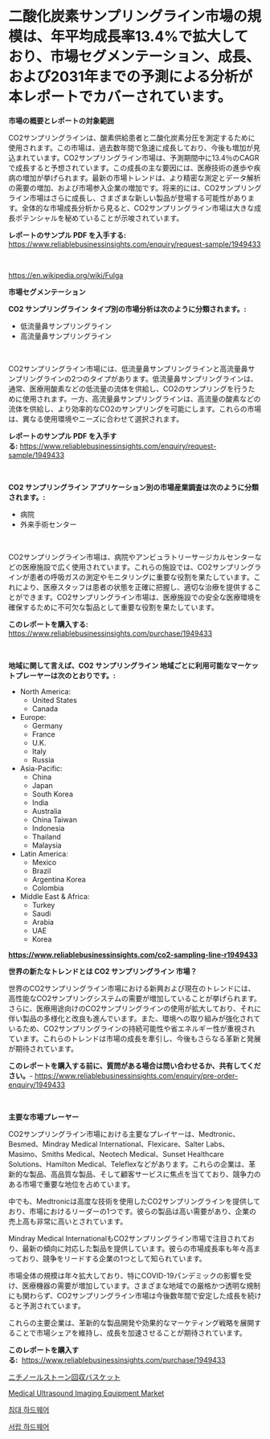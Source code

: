 <p><h1>二酸化炭素サンプリングライン市場の規模は、年平均成長率13.4%で拡大しており、市場セグメンテーション、成長、および2031年までの予測による分析が本レポートでカバーされています。</h1></p><p><strong>市場の概要とレポートの対象範囲</strong></p>
<p><p>CO2サンプリングラインは、酸素供給患者と二酸化炭素分圧を測定するために使用されます。この市場は、過去数年間で急速に成長しており、今後も増加が見込まれています。CO2サンプリングライン市場は、予測期間中に13.4％のCAGRで成長すると予想されています。この成長の主な要因には、医療技術の進歩や疾病の増加が挙げられます。最新の市場トレンドは、より精密な測定とデータ解析の需要の増加、および市場参入企業の増加です。将来的には、CO2サンプリングライン市場はさらに成長し、さまざまな新しい製品が登場する可能性があります。全体的な市場成長分析から見ると、CO2サンプリングライン市場は大きな成長ポテンシャルを秘めていることが示唆されています。</p></p>
<p><strong>レポートのサンプル PDF を入手する:</strong> <a href="https://www.reliablebusinessinsights.com/enquiry/request-sample/1949433">https://www.reliablebusinessinsights.com/enquiry/request-sample/1949433</a></p>
<p>&nbsp;</p>
<p><a href="https://en.wikipedia.org/wiki/Fulga">https://en.wikipedia.org/wiki/Fulga</a></p>
<p><strong>市場セグメンテーション</strong></p>
<p><strong>CO2 サンプリングライン タイプ別の市場分析は次のように分類されます。:</strong></p>
<p><ul><li>低流量鼻サンプリングライン</li><li>高流量鼻サンプリングライン</li></ul></p>
<p>&nbsp;</p>
<p><p>CO2サンプリングライン市場には、低流量鼻サンプリングラインと高流量鼻サンプリングラインの2つのタイプがあります。低流量鼻サンプリングラインは、通常、医療用酸素などの低流量の流体を供給し、CO2のサンプリングを行うために使用されます。一方、高流量鼻サンプリングラインは、高流量の酸素などの流体を供給し、より効率的なCO2のサンプリングを可能にします。これらの市場は、異なる使用環境やニーズに合わせて選択されます。</p></p>
<p><strong>レポートのサンプル PDF を入手する:</strong>&nbsp;<a href="https://www.reliablebusinessinsights.com/enquiry/request-sample/1949433">https://www.reliablebusinessinsights.com/enquiry/request-sample/1949433</a></p>
<p>&nbsp;</p>
<p><strong> CO2 サンプリングライン アプリケーション別の市場産業調査は次のように分類されます。:</strong></p>
<p><ul><li>病院</li><li>外来手術センター</li></ul></p>
<p>&nbsp;</p>
<p><p>CO2サンプリングライン市場は、病院やアンビュラトリーサージカルセンターなどの医療施設で広く使用されています。これらの施設では、CO2サンプリングラインが患者の呼吸ガスの測定やモニタリングに重要な役割を果たしています。これにより、医療スタッフは患者の状態を正確に把握し、適切な治療を提供することができます。CO2サンプリングライン市場は、医療施設での安全な医療環境を確保するために不可欠な製品として重要な役割を果たしています。</p></p>
<p><strong>このレポートを購入する:</strong>&nbsp; <a href="https://www.reliablebusinessinsights.com/purchase/1949433">https://www.reliablebusinessinsights.com/purchase/1949433</a></p>
<p>&nbsp;</p>
<p><strong>地域に関して言えば、CO2 サンプリングライン 地域ごとに利用可能なマーケットプレーヤーは次のとおりです。:</strong></p>
<p><ul>
    <li>
        North America:
        <ul>
            <li>United States</li>
            <li>Canada</li>
        </ul>
    </li>
    <li>
        Europe:
        <ul>
            <li>Germany</li>
            <li>France</li>
            <li>U.K.</li>
            <li>Italy</li>
            <li>Russia</li>
        </ul>
    </li>
    <li>
        Asia-Pacific:
        <ul>
            <li>China</li>
            <li>Japan</li>
            <li>South Korea</li>
            <li>India</li>
            <li>Australia</li>
            <li>China Taiwan</li>
            <li>Indonesia</li>
            <li>Thailand</li>
            <li>Malaysia</li>
        </ul>
    </li>
    <li>
        Latin America:
        <ul>
            <li>Mexico</li>
            <li>Brazil</li>
            <li>Argentina Korea</li>
            <li>Colombia</li>
        </ul>
    </li>
    <li>
        Middle East & Africa:
        <ul>
            <li>Turkey</li>
            <li>Saudi</li>
            <li>Arabia</li>
            <li>UAE</li>
            <li>Korea</li>
        </ul>
    </li>
    </ul></p>
<p><strong><a href="https://www.reliablebusinessinsights.com/co2-sampling-line-r1949433">https://www.reliablebusinessinsights.com/co2-sampling-line-r1949433</a></strong>&nbsp;</p>
<p><strong>世界の新たなトレンドとは CO2 サンプリングライン 市場？</strong></p>
<p><p>世界のCO2サンプリングライン市場における新興および現在のトレンドには、高性能なCO2サンプリングシステムの需要が増加していることが挙げられます。さらに、医療用途向けのCO2サンプリングラインの使用が拡大しており、それに伴い製品の多様化と改良も進んでいます。また、環境への取り組みが強化されているため、CO2サンプリングラインの持続可能性や省エネルギー性が重視されています。これらのトレンドは市場の成長を牽引し、今後もさらなる革新と発展が期待されています。</p></p>
<p><strong>このレポートを購入する前に、質問がある場合は問い合わせるか、共有してください。</strong>- <a href="https://www.reliablebusinessinsights.com/enquiry/pre-order-enquiry/1949433">https://www.reliablebusinessinsights.com/enquiry/pre-order-enquiry/1949433</a></p>
<p>&nbsp;</p>
<p><strong>主要な市場プレーヤー</strong></p>
<p><p>CO2サンプリングライン市場における主要なプレイヤーは、Medtronic、Besmed、Mindray Medical International、Flexicare、Salter Labs、Masimo、Smiths Medical、Neotech Medical、Sunset Healthcare Solutions、Hamilton Medical、Teleflexなどがあります。これらの企業は、革新的な製品、高品質な製品、そして顧客サービスに焦点を当てており、競争力のある市場で重要な地位を占めています。</p><p>中でも、Medtronicは高度な技術を使用したCO2サンプリングラインを提供しており、市場におけるリーダーの1つです。彼らの製品は高い需要があり、企業の売上高も非常に高いとされています。</p><p>Mindray Medical InternationalもCO2サンプリングライン市場で注目されており、最新の傾向に対応した製品を提供しています。彼らの市場成長率も年々高まっており、競争をリードする企業の1つとして知られています。</p><p>市場全体の規模は年々拡大しており、特にCOVID-19パンデミックの影響を受け、医療機器の需要が増加しています。さまざまな地域での厳格かつ透明な規制にも関わらず、CO2サンプリングライン市場は今後数年間で安定した成長を続けると予測されています。</p><p>これらの主要企業は、革新的な製品開発や効果的なマーケティング戦略を展開することで市場シェアを維持し、成長を加速させることが期待されています。</p></p>
<p><strong>このレポートを購入する:</strong>&nbsp;&nbsp;<a href="https://www.reliablebusinessinsights.com/purchase/1949433">https://www.reliablebusinessinsights.com/purchase/1949433</a></p>
<p><p><a href="https://github.com/RandallRunte2023/Market-Research-Report-List-2/blob/main/1856772125543.md">ニチノールストーン回収バスケット</a></p><p><a href="https://github.com/fiixsa/Market-Research-Report-List-3/blob/main/medical-ultrasound-imaging-equipment-market.md">Medical Ultrasound Imaging Equipment Market</a></p><p><a href="https://github.com/shampaakter36/Market-Research-Report-List-1/blob/main/8525725182061.md">침대 하드웨어</a></p><p><a href="https://github.com/LuckeyCorbin/Market-Research-Report-List-1/blob/main/1843545182062.md">서랍 하드웨어</a></p></p>
